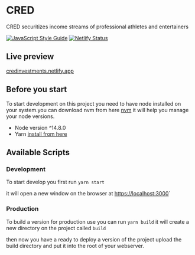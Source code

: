 # CRED

CRED securitizes income streams of professional athletes and entertainers

[![JavaScript Style Guide](https://img.shields.io/badge/code_style-standard-brightgreen.svg)](https://standardjs.com)
[![Netlify Status](https://api.netlify.com/api/v1/badges/3c495b28-e2b7-4c81-99dd-3ad778d35dd3/deploy-status)](https://app.netlify.com/sites/credinvestments/deploys)
## Live preview
[credinvestments.netlify.app](https://credinvestments.netlify.app/)

## Before you start
To start development on this project you need to have node installed on your system.you can download nvm from here [nvm](https://github.com/nvm-sh/nvm) it will help you manage your node versions.
* Node version ^14.8.0
* Yarn [install from here](https://classic.yarnpkg.com/en/docs/install/#debian-stable)

## Available Scripts
### Development
To start develop you first run `yarn start`

it will open a new window on the browser at [https://localhost:3000](https://localhost:3000)`
### Production
To build a version for production use you can run `yarn build`
it will create a new directory on the project called `build`

then now you have a ready to deploy a version of the project
upload the build directory and put it into the root of your webserver.
